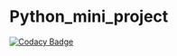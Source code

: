 # Python_mini_project

[![Codacy Badge](https://api.codacy.com/project/badge/Grade/7fa5e7a51c254f188b7c8d26d132d426)](https://app.codacy.com/gh/99002610/Python_mini_project?utm_source=github.com&utm_medium=referral&utm_content=99002610/Python_mini_project&utm_campaign=Badge_Grade)